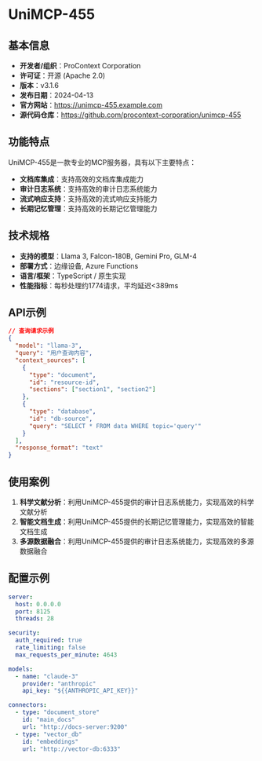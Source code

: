 # UniMCP-455

## 基本信息

- **开发者/组织**：ProContext Corporation
- **许可证**：开源 (Apache 2.0)
- **版本**：v3.1.6
- **发布日期**：2024-04-13
- **官方网站**：https://unimcp-455.example.com
- **源代码仓库**：https://github.com/procontext-corporation/unimcp-455

## 功能特点

UniMCP-455是一款专业的MCP服务器，具有以下主要特点：

- **文档库集成**：支持高效的文档库集成能力
- **审计日志系统**：支持高效的审计日志系统能力
- **流式响应支持**：支持高效的流式响应支持能力
- **长期记忆管理**：支持高效的长期记忆管理能力


## 技术规格

- **支持的模型**：Llama 3, Falcon-180B, Gemini Pro, GLM-4
- **部署方式**：边缘设备, Azure Functions
- **语言/框架**：TypeScript / 原生实现
- **性能指标**：每秒处理约1774请求，平均延迟<389ms

## API示例

```json
// 查询请求示例
{
  "model": "llama-3",
  "query": "用户查询内容",
  "context_sources": [
    {
      "type": "document",
      "id": "resource-id",
      "sections": ["section1", "section2"]
    },
    {
      "type": "database",
      "id": "db-source",
      "query": "SELECT * FROM data WHERE topic='query'"
    }
  ],
  "response_format": "text"
}
```

## 使用案例

1. **科学文献分析**：利用UniMCP-455提供的审计日志系统能力，实现高效的科学文献分析
2. **智能文档生成**：利用UniMCP-455提供的长期记忆管理能力，实现高效的智能文档生成
3. **多源数据融合**：利用UniMCP-455提供的审计日志系统能力，实现高效的多源数据融合


## 配置示例

```yaml
server:
  host: 0.0.0.0
  port: 8125
  threads: 28

security:
  auth_required: true
  rate_limiting: false
  max_requests_per_minute: 4643

models:
  - name: "claude-3"
    provider: "anthropic"
    api_key: "${{ANTHROPIC_API_KEY}}"

connectors:
  - type: "document_store"
    id: "main_docs"
    url: "http://docs-server:9200"
  - type: "vector_db"
    id: "embeddings"
    url: "http://vector-db:6333"
```